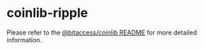 coinlib-ripple
=================

Please refer to the [@bitaccess/coinlib README](../coinlib/README.md) for more detailed information.
